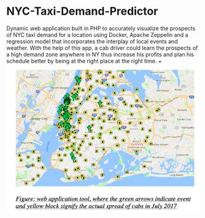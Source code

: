 # NYC-Taxi-Demand-Predictor
Dynamic web application built in PHP to accurately visualize the prospects of NYC taxi demand for a location using Docker, Apache Zeppelin and a regression model that incorporates the interplay of local events and weather. With the help of this app, a cab driver could learn the prospects of a high demand zone anywhere in NY thus increase his profits and plan his schedule better by being at the right place at the right time.
+![Alt text](AnalysingCabHotspots.png?raw=true "Landing")
